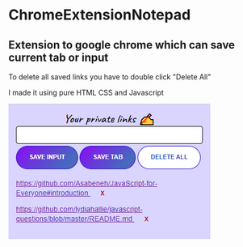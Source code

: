 # ChromeExtensionNotepad

## Extension to google chrome which can save current tab or input

To delete all saved links you have to double click "Delete All"

I made it using pure HTML CSS and Javascript

![Alt text](/googleChromeExtension.png?raw=true "Optional Title")

